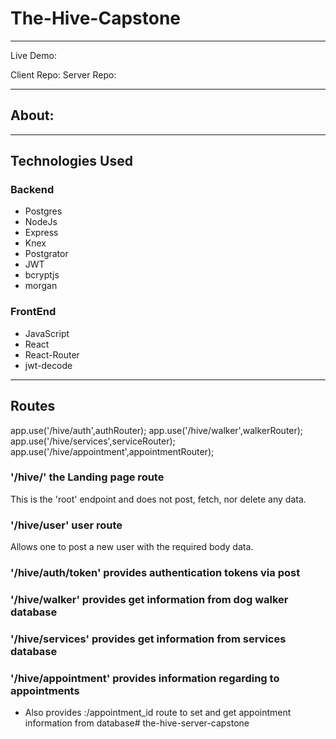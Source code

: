 # The-Hive-Capstone

---------------------------------------------------------------------------------

 Live Demo: 
 
 Client Repo: 
 Server Repo: 
 
---------------------------------------------------------------------------------
## About:



---------------------------------------------------------------------------------

## Technologies Used

### Backend

   * Postgres
   * NodeJs
   * Express
   * Knex
   * Postgrator
   * JWT
   * bcryptjs
   * morgan
   
### FrontEnd

   * JavaScript
   * React
   * React-Router
   * jwt-decode
---------------------------------------------------------------------------------

## Routes

app.use('/hive/auth',authRouter);
app.use('/hive/walker',walkerRouter);
app.use('/hive/services',serviceRouter);
app.use('/hive/appointment',appointmentRouter);




### '/hive/' the Landing page route

This is the 'root' endpoint and does not post, fetch, nor delete any data.


### '/hive/user' user route 

Allows one to post a new user with the required body data.

### '/hive/auth/token' provides authentication tokens via post

###  '/hive/walker' provides get information from dog walker database

### '/hive/services' provides get information from services database

### '/hive/appointment' provides information regarding to appointments

* Also provides :/appointment_id route to set and get appointment information from database# the-hive-server-capstone
